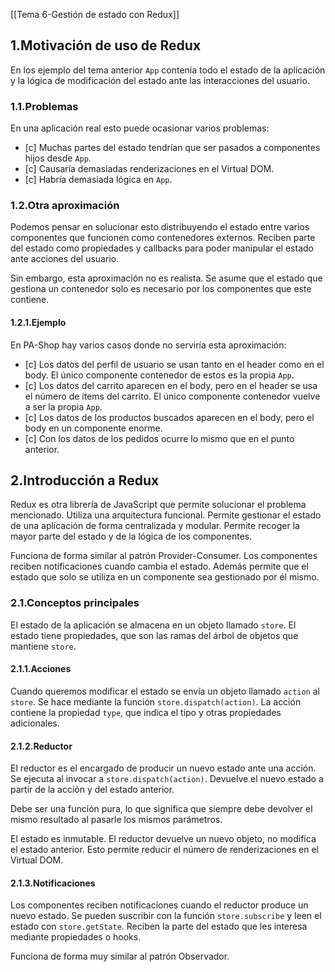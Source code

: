 [[Tema 6-Gestión de estado con Redux]]

## 1.Motivación de uso de Redux
En los ejemplo del tema anterior `App` contenía todo el estado de la aplicación y la lógica de modificación del estado ante las interacciones del usuario.

### 1.1.Problemas
En una aplicación real esto puede ocasionar varios problemas:
+ [c] Muchas partes del estado tendrían que ser pasados a componentes hijos desde `App`.
+ [c] Causaría demasiadas renderizaciones en el Virtual DOM.
+ [c] Habría demasiada lógica en `App`.

### 1.2.Otra aproximación
Podemos pensar en solucionar esto distribuyendo el estado entre varios componentes que funcionen como contenedores externos. Reciben parte del estado como propiedades y callbacks para poder manipular el estado ante acciones del usuario.

Sin embargo, esta aproximación no es realista. Se asume que el estado que gestiona un contenedor solo es necesario por los componentes que este contiene.

#### 1.2.1.Ejemplo
En PA-Shop hay varios casos donde no serviría esta aproximación:
+ [c] Los datos del perfil de usuario se usan tanto en el header como en el body. El único componente contenedor de estos es la propia `App`.
+ [c] Los datos del carrito aparecen en el body, pero en el header se usa el número de ítems del carrito. El único componente contenedor vuelve a ser la propia `App`.
+ [c] Los datos de los productos buscados aparecen en el body, pero el body en un componente enorme.
+ [c] Con los datos de los pedidos ocurre lo mismo que en el punto anterior.

## 2.Introducción a Redux
Redux es otra librería de JavaScript que permite solucionar el problema mencionado. Utiliza una arquitectura funcional. Permite gestionar el estado de una aplicación de forma centralizada y modular. Permite recoger la mayor parte del estado y de la lógica de los componentes.

Funciona de forma similar al patrón Provider-Consumer. Los componentes reciben notificaciones cuando cambia el estado. Además permite que el estado que solo se utiliza en un componente sea gestionado por él mismo.

### 2.1.Conceptos principales
El estado de la aplicación se almacena en un objeto llamado `store`. El estado tiene propiedades, que son las ramas del árbol de objetos que mantiene `store`.

#### 2.1.1.Acciones
Cuando queremos modificar el estado se envía un objeto llamado `action` al `store`. Se hace mediante la función `store.dispatch(action)`. La acción contiene la propiedad `type`, que indica el tipo y otras propiedades adicionales.

#### 2.1.2.Reductor
El reductor es el encargado de producir un nuevo estado ante una acción. Se ejecuta al invocar a `store.dispatch(action)`. Devuelve el nuevo estado a partir de la acción y del estado anterior. 

Debe ser una función pura, lo que significa que siempre debe devolver el mismo resultado al pasarle los mismos parámetros. 

El estado es inmutable. El reductor devuelve un nuevo objeto, no modifica el estado anterior. Esto permite reducir el número de renderizaciones en el Virtual DOM.

#### 2.1.3.Notificaciones
Los componentes reciben notificaciones cuando el reductor produce un nuevo estado. Se pueden suscribir con la función `store.subscribe` y leen el estado con `store.getState`. Reciben la parte del estado que les interesa mediante propiedades o hooks.

Funciona de forma muy similar al patrón Observador.